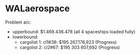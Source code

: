 # WALaerospace

Problem a/c:
  - upperbound: $1.469.436.478
  (all 4 spaceships loaded fully)
  - lowerbound:
    - cargolist 1: cl1#38: $195.267.176,923 (Progress)
    - cargolist 2: cl2#67: $195 303 607,692 (Progress)
